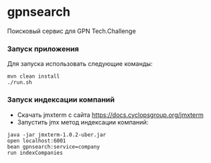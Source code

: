 # gpnsearch
Поисковый сервис для GPN Tech.Challenge

### Запуск приложения
Для запуска использовать следующие команды:
````
mvn clean install
./run.sh
````

### Запуск индексации компаний
- Скачать jmxterm с сайта https://docs.cyclopsgroup.org/jmxterm
- Запустить jmx метод индексации компаний:
````
java -jar jmxterm-1.0.2-uber.jar
open localhost:6001
bean gpnsearch:service=company
run indexCompanies
````